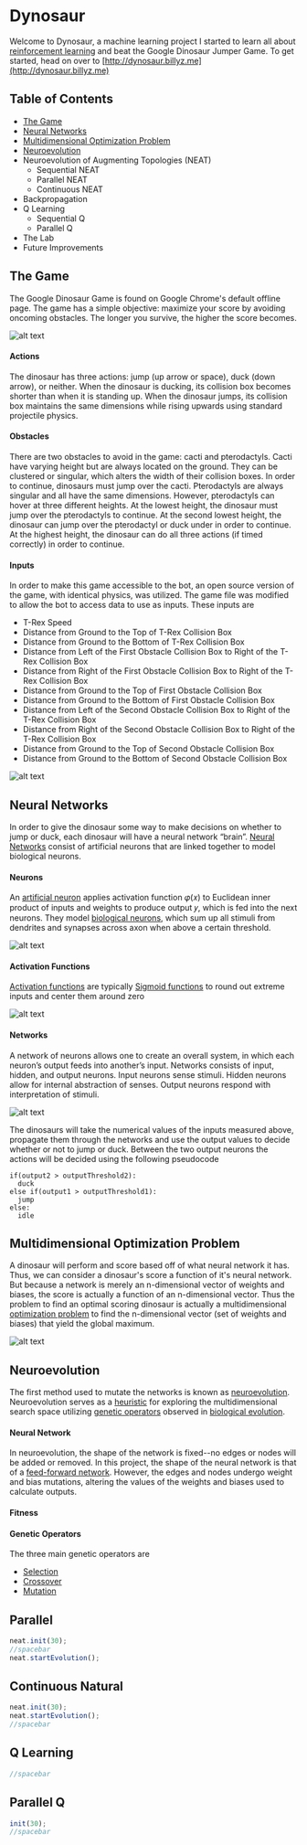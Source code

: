 # Dynosaur

Welcome to Dynosaur, a machine learning project I started to learn all about
[reinforcement learning](https://en.wikipedia.org/wiki/Reinforcement_learning) and
beat the Google Dinosaur Jumper Game.
To get started, head on over to [http://dynosaur.billyz.me](http://dynosaur.billyz.me)

## Table of Contents
- [The Game](#the-game)
- [Neural Networks](#neural-networks)
- [Multidimensional Optimization Problem](#multidimensional-optimization-problem)
- [Neuroevolution](#neuroevolution)
- Neuroevolution of Augmenting Topologies (NEAT)
  - Sequential NEAT
  - Parallel NEAT
  - Continuous NEAT
- Backpropagation
- Q Learning
  - Sequential Q
  - Parallel Q
- The Lab
- Future Improvements

## The Game
The Google Dinosaur Game is found on Google Chrome's default offline page.
The game has a simple objective: maximize your score by avoiding oncoming obstacles. The longer you survive, the higher the score becomes.

![alt text](https://github.com/BillyZhong/dynosaur/raw/master/documentation/googledinosaurgame.png "Google Dinosaur Game")

#### Actions
The dinosaur has three actions: jump (up arrow or space), duck (down arrow), or neither.
When the dinosaur is ducking, its collision box becomes shorter than when it is standing up.
When the dinosaur jumps, its collision box maintains the same dimensions while rising upwards using standard projectile physics.

#### Obstacles
There are two obstacles to avoid in the game: cacti and pterodactyls. Cacti have varying  height but are always located on the ground. They can be clustered or singular, which alters the width of their collision boxes. In order to continue, dinosaurs must jump over the cacti.
Pterodactyls are always singular and all have the same dimensions. However, pterodactyls can hover at three different heights. At the lowest height, the dinosaur must jump over the pterodactyls to continue. At the second lowest height, the dinosaur can jump over the pterodactyl or duck under in order to continue. At the highest height, the dinosaur can do all three actions (if timed correctly) in order to continue.

#### Inputs
In order to make this game accessible to the bot, an open source version of the game, with identical physics, was utilized. The game file was modified to allow the bot to access data to use as inputs. These inputs are

- T-Rex Speed
- Distance from Ground to the Top of T-Rex Collision Box
- Distance from Ground to the Bottom of T-Rex Collision Box
- Distance from Left of the First Obstacle Collision Box to Right of the T-Rex Collision Box
- Distance from Right of the First Obstacle Collision Box to Right of the T-Rex Collision Box
- Distance from Ground to the Top of First Obstacle Collision Box
- Distance from Ground to the Bottom of First Obstacle Collision Box
- Distance from Left of the Second Obstacle Collision Box to Right of the T-Rex Collision Box
- Distance from Right of the Second Obstacle Collision Box to Right of the T-Rex Collision Box
- Distance from Ground to the Top of Second Obstacle Collision Box
- Distance from Ground to the Bottom of Second Obstacle Collision Box

![alt text](https://github.com/BillyZhong/dynosaur/raw/master/documentation/inputsoutputs.png "Inputs and Outputs")

## Neural Networks

In order to give the dinosaur some way to make decisions on whether to jump or duck, each dinosaur will have a neural network “brain”. [Neural Networks](https://en.wikipedia.org/wiki/Artificial_neural_network) consist of artificial neurons that are linked together to model biological neurons.

#### Neurons
An [artificial neuron](https://en.wikipedia.org/wiki/Artificial_neuron) applies activation function 𝜑(𝑥) to Euclidean inner product of inputs and weights to produce output 𝑦, which is fed into the next neurons. They model [biological neurons](https://en.wikipedia.org/wiki/Neuron), which sum up all stimuli from dendrites and synapses across axon when above a certain threshold.

![alt text](https://github.com/BillyZhong/dynosaur/raw/master/documentation/neuron.png "Artificial Neuron")

#### Activation Functions
[Activation functions](https://en.wikipedia.org/wiki/Activation_function) are typically [Sigmoid functions](https://en.wikipedia.org/wiki/Sigmoid_function) to round out extreme inputs and center them around zero

![alt text](https://github.com/BillyZhong/dynosaur/raw/master/documentation/activation.png "Activation Functions")

#### Networks
A network of neurons allows one to create an overall system, in which each neuron’s output feeds into another’s input. Networks consists of input, hidden, and output neurons.
Input neurons sense stimuli. Hidden neurons allow for internal abstraction of senses. Output neurons respond with interpretation of stimuli.

![alt text](https://github.com/BillyZhong/dynosaur/raw/master/documentation/neuralnet.png "Neural Network")

The dinosaurs will take the numerical values of the inputs measured above, propagate them through the networks and use the output values to decide whether or not to jump or duck. Between the two output neurons the actions will be decided using the following pseudocode

```
if(output2 > outputThreshold2):
  duck
else if(output1 > outputThreshold1):
  jump
else:
  idle
```

## Multidimensional Optimization Problem

A dinosaur will perform and score based off of what neural network it has. Thus, we can consider a dinosaur's score a function of it's neural network. But because a network is merely an n-dimensional vector of weights and biases, the score is actually a function of an n-dimensional vector. Thus the problem to find an optimal scoring dinosaur is actually a multidimensional [optimization problem](https://en.wikipedia.org/wiki/Optimization_problem) to find the n-dimensional vector (set of weights and biases) that yield the global maximum.

![alt text](https://github.com/BillyZhong/dynosaur/raw/master/documentation/multidimensional.png "Multidimensional Graph")

## Neuroevolution
The first method used to mutate the networks is known as [neuroevolution](https://en.wikipedia.org/wiki/Neuroevolution). Neuroevolution serves as a [heuristic](https://en.wikipedia.org/wiki/Heuristic) for exploring the multidimensional search space utilizing [genetic operators](https://en.wikipedia.org/wiki/Genetic_operator) observed in [biological evolution](https://en.wikipedia.org/wiki/Evolution).

#### Neural Network
In neuroevolution, the shape of the network is fixed--no edges or nodes will be added or removed. In this project, the shape of the neural network is that of a [feed-forward network](https://en.wikipedia.org/wiki/Feedforward_neural_network). However, the edges and nodes undergo weight and bias mutations, altering the values of the weights and biases used to calculate outputs.

#### Fitness


#### Genetic Operators
The three main genetic operators are

- [Selection](https://en.wikipedia.org/wiki/Selection_(genetic_algorithm))
- [Crossover](https://en.wikipedia.org/wiki/Crossover_(genetic_algorithm))
- [Mutation](https://en.wikipedia.org/wiki/Mutation_(genetic_algorithm))

## Parallel
```javascript
neat.init(30);
//spacebar
neat.startEvolution();
```

## Continuous Natural
```javascript
neat.init(30);
neat.startEvolution();
//spacebar
```

## Q Learning
```javascript
//spacebar
```

## Parallel Q
```javascript
init(30);
//spacebar
```
